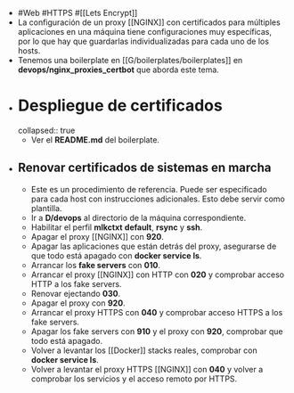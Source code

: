 - #Web #HTTPS #[[Lets Encrypt]]
- La configuración de un proxy [[NGINX]] con certificados para múltiples aplicaciones en una máquina tiene configuraciones muy específicas, por lo que hay que guardarlas individualizadas para cada uno de los hosts.
- Tenemos una boilerplate en [[G/boilerplates/boilerplates]] en **devops/nginx_proxies_certbot** que aborda este tema.
- # Despliegue de certificados
  collapsed:: true
  - Ver el **README.md** del boilerplate.
- ## Renovar certificados de sistemas en marcha
  - Este es un procedimiento de referencia. Puede ser especificado para cada host con instrucciones adicionales. Esto debe servir como plantilla.
  - Ir a **D/devops** al directorio de la máquina correspondiente.
  - Habilitar el perfil **mlkctxt** **default**, **rsync** y **ssh**.
  - Apagar el proxy [[NGINX]] con **920**.
  - Apagar las aplicaciones que están detrás del proxy, asegurarse de que todo está apagado con **docker service ls**.
  - Arrancar los **fake servers** con **010**.
  - Arrancar el proxy [[NGINX]] con HTTP con **020** y comprobar acceso HTTP a los fake servers.
  - Renovar ejectando **030**.
  - Apagar el proxy con **920**.
  - Arrancar el proxy HTTPS con **040** y comprobar acceso HTTPS a los fake servers.
  - Apagar los fake servers con **910** y el proxy con **920**, comprobar que todo está apagado.
  - Volver a levantar los [[Docker]] stacks reales, comprobar con **docker service ls**.
  - Volver a levantar el proxy HTTPS [[NGINX]] con **040** y volver a comprobar los servicios y el acceso remoto por HTTPS.
